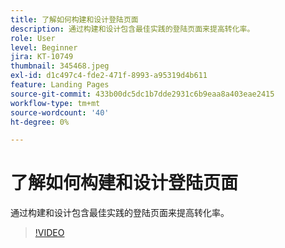 ```yaml
---
title: 了解如何构建和设计登陆页面
description: 通过构建和设计包含最佳实践的登陆页面来提高转化率。
role: User
level: Beginner
jira: KT-10749
thumbnail: 345468.jpeg
exl-id: d1c497c4-fde2-471f-8993-a95319d4b611
feature: Landing Pages
source-git-commit: 433b00dc5dc1b7dde2931c6b9eaa8a403eae2415
workflow-type: tm+mt
source-wordcount: '40'
ht-degree: 0%

---
```


# 了解如何构建和设计登陆页面

通过构建和设计包含最佳实践的登陆页面来提高转化率。

>[!VIDEO](https://video.tv.adobe.com/v/345468/?quality=12&learn=on)

